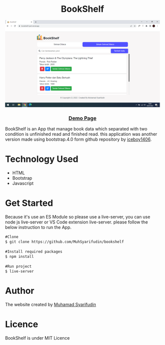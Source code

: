  <h1 align="center">BookShelf</h1>

![alt text](https://github.com/MuhSyarifudin/Bookshelf/blob/main/assets/img/screenshot/app.png)

  <a href="https://bookshelf-lyart.vercel.app/"><h3 align="center">Demo Page</h3></a>
  
BookShelf is an App that manage book data which separated with two condition is unfinished read and finished read.
this application was another version made using bootstrap.4.0 form github repository by <a href="https://www.github.com/iceboy1406">iceboy1406</a>.

# Technology Used

<ul>
  <li>HTML</li>
  <li>Bootstrap</li>
  <li>Javascript</li>
</ul>

# Get Started

Because it's use an ES Module so please use a live-server, you can use node js live-server or VS Code extension live-server. please follow the below instruction to run the App.

```
#Clone
$ git clone https://github.com/MuhSyarifudin/bookshelf

#Install required packages
$ npm install

#Run project
$ live-server
```

# Author

The website created by <a href="https://www.github.com/MuhSyarifudin">Muhamad Syarifudin</a>

# Licence

BookShelf is under MIT Licence
